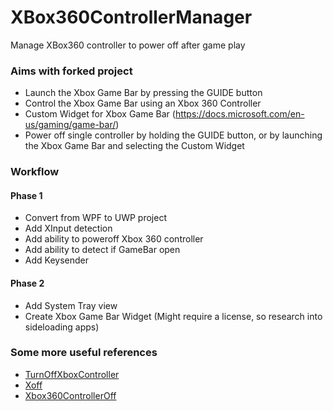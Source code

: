 # XBox360ControllerManager
Manage XBox360 controller to power off after game play


### Aims with forked project
- Launch the Xbox Game Bar by pressing the GUIDE button
- Control the Xbox Game Bar using an Xbox 360 Controller
- Custom Widget for Xbox Game Bar (https://docs.microsoft.com/en-us/gaming/game-bar/)
- Power off single controller by holding the GUIDE button, or by launching the Xbox Game Bar and selecting the Custom Widget

### Workflow
#### Phase 1
- Convert from WPF to UWP project
- Add XInput detection
- Add ability to poweroff Xbox 360 controller
- Add ability to detect if GameBar open
- Add Keysender

#### Phase 2
- Add System Tray view
- Create Xbox Game Bar Widget (Might require a license, so research into sideloading apps)

### Some more useful references
- [TurnOffXboxController](https://github.com/JulyIghor/TurnOffXboxController)
- [Xoff](https://github.com/manvir-singh/xOff)
- [Xbox360ControllerOff](https://github.com/rlabrecque/Xbox360ControllerOff)
